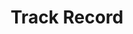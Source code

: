 ---
title: Track Record
layout: page
permalink: /operations/projects/
grid: true
description: Our projects are executed in collaboration with CNS International.
headline:
  image: "/uploads/about.jpg"
  title: "Track Record"
client_logos:
  - /uploads/client-1.png
  - /uploads/client-2.png
  - /uploads/client-3.png
  - /uploads/client-4.png
  - /uploads/client-5.png
  - /uploads/client-6.png
  - /uploads/client-7.png
  - /uploads/client-8.png

track_record:
  title: CNS Marine Track Record
  summary: Our projects are executed in collaboration with CNS International

projects:
  - year: 2019
    client: /uploads/client-4.png
    vessel: 
    location: 
    description: Subsea Intervention and Construction Services
    duration: 2019
  - year: 2017
    client: /uploads/ppsl-mobil.png
    vessel: 
    location: 
    description: Offshore Facilities Managment Services
    duration: 2017 – 2018
  - year: 2016
    client: /uploads/ppsl-mobil.png
    vessel: Siem Daya 1
    location: Revamp Pipeline Project
    description: 
    duration: May 2016 – March 2018
  - year: 2016
    client: /uploads/total.png
    vessel: Eltee 1
    location: OML 130 Akpo Field, Offshore Nigeria
    description: Offshore Security Personnel Vessel
    duration: Sept 2016 - Nov 2016
  - year: 2016
    client: /uploads/erin.png
    vessel: MDPL Conquerer
    location: OML 120/121, Offshore Nigeria
    description: FPSO Crude Offtake Campaign Q3
    duration: Aug 2016 – Sept 2016
  - year: 2016
    client: /uploads/erin.png
    vessel: Island Constructor
    location: OML 120 – Oyo Field Nigeria	
    description: Well Intervention Services
    duration: March 2016 – April 2016
  - year: 2016
    client: /uploads/saipem-total.png
    vessel: Bar Protector
    location: OML 102 Ofon Field
    description: Multiple Pipeline installation and commissioning
    duration: Sept 2015 - Nov 2016
  - year: 2015
    client: /uploads/saipem-total.png
    vessel: Normand Cutter
    location: OML 102 Ofon Field
    description: Flowline installation and commissioning
    duration: June 2015 - Sept 2015
  - year: 2014
    client: /uploads/mobil.png
    vessel: Saipem Bar Protector and Saipem Crawler	
    location: Usari, Idoho Fields, Offshore Nigeria
    description: 24 inch Pipeline installation and commissioning / Start
    duration: January 2014 - May 2014
  - year: 2014
    client: /uploads/addax.png
    vessel: DSV Avianna	
    location: OML 126
    description: ROV Services
    duration: January 2014 - May 2014
  - year: 2013
    client: /uploads/addax.png
    vessel: DSV Altus
    location: OML 119
    description: Pipeline Installation
    duration: May 2013 - July 2013
  - year: 2012
    client: /uploads/saipem.png
    vessel: Swiber Atlantis	
    location: Egypt
    description: Sat. Diving Services - Spooling tie ins activities. ROV - Platform and Pipeline Survey
    duration: Dec 2011 - Mar 2012
  - year: 2012
    client: /uploads/npdc.png
    vessel: MV Endeavor	
    location: OML 123 - Okpoho-Okono Field
    description: Sealine Repair
    duration: Mar 2012 - Mar 2012
  - year: 2012
    client: /uploads/addax.png
    vessel: MV Endeavor
    location: OML 119 Antan Field	
    description: Diving - Crossings + Tie-Ins and sub-bottom profiling
    duration: Mar 2012 - April 2012
  - year: 2011
    client: /uploads/saipem.png
    vessel: Bar Protector
    location: Nigeria / Sat System Maintenance Project
    description: Sat System Maintenance Activities
    duration:
  - year: 2010
    client: /uploads/saipem.png
    vessel: HLV SAIPEM 3000
    location: Ivory Coast / Djambala Project	
    description: Diving Services - Spooling tie ins activities
    duration: Jan. 2010 - Feb. 2010
  - year: 2010
    client: /uploads/saipem.png
    vessel: HLV SAIPEM 3000
    location: Ivory Coast / Libondo Project
    description: Diving Services - Spooling tie ins activities
    duration: Mar 2010 - Apr 2010
  - year: 2010
    client: /uploads/saipem.png
    vessel: HLV SAIPEM 3000
    location: Angola / GEP 17 Project
    description: Sat. Diving Services - Spooling tie ins activities, ROV - Platform and Pipeline Survey
    duration: Aug 2010 - Sep 2010
  - year: 2010
    client: /uploads/exxonmobil.png
    vessel: Bar Protector
    location: Nigeria / USARI - IDOHO Project
    description: Sat & Air Diving Services - Spools & Risers Installation
    duration: Oct 2010 - Dec 2010
  - year: 2010
    client: /uploads/exxonmobil.png
    vessel: Bar Protector
    location: Nigeria / Critical Crude Project
    description: Sat & Air Diving Services - Spools & Risers Instalation
    duration: Oct 2010 - Sep 2011
  - year: 2009
    client: /uploads/adamsoffshore.png
    vessel: MV Ocean Commander
    location: Ivory Coast / Lion A B Panthere CD, Gulf Tide MOPPWest Espoir Field Development Project
    description: Sat. Diving Services - Platform Inspection, ROV - Pipeline Inspection
    duration: Feb 2009 - Apr 2009
  - year: 2009
    client: /uploads/saipem.png
    vessel: HLV SAIPEM 3000
    location: Angola / GEP 17 Project
    description: Sat. Diving Services - Spooling tie ins activities
    duration: Nov 2009 - Dec 2009
---